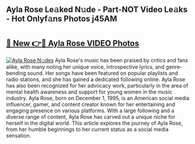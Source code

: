 ## Ayla Rose Le𝚊ked N𝚞de - Part-NOT Video Le𝚊ks - Hot Onlyf𝚊ns Photos j45AM

# <h2><a href="http://ac105.deff.icu/?id=Ayla+Rose">🔗 New 👉🔴 Ayla Rose VIDEO Photos</a></h2>

[![Ayla Rose N𝚞des](https://i.imgur.com/rIISA9y.gif)](http://ac105.deff.icu/?id=Ayla+Rose)
Ayla Rose's music has been praised by critics and fans alike, with many noting her unique voice, introspective lyrics, and genre-bending sound. Her songs have been featured on popular playlists and radio stations, and she has gained a dedicated following online. Ayla Rose has also been recognized for her advocacy work, particularly in the area of mental health awareness and support for young women in the music industry. Ayla Rose, born on December 1, 1995, is an American social media influencer, gamer, and content creator known for her entertaining and engaging presence on various platforms. With a large following and a diverse range of content, Ayla Rose has carved out a unique niche for herself in the digital world. This article explores the journey of Ayla Rose, from her humble beginnings to her current status as a social media sensation.
